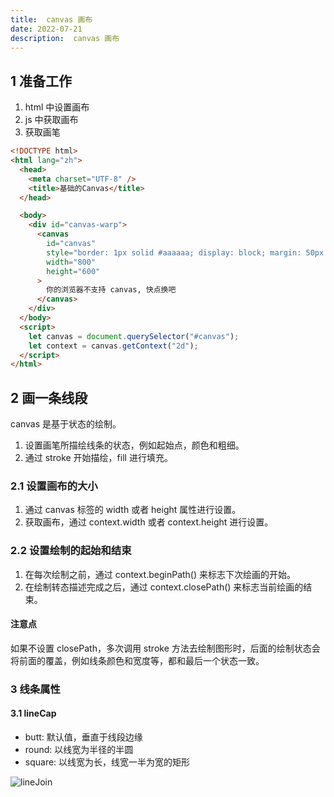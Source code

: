 ```yaml
---
title:  canvas 画布
date: 2022-07-21
description:  canvas 画布
---
```



## 1 准备工作

1. html 中设置画布
2. js 中获取画布
3. 获取画笔

```html
<!DOCTYPE html>
<html lang="zh">
  <head>
    <meta charset="UTF-8" />
    <title>基础的Canvas</title>
  </head>

  <body>
    <div id="canvas-warp">
      <canvas
        id="canvas"
        style="border: 1px solid #aaaaaa; display: block; margin: 50px auto;"
        width="800"
        height="600"
      >
        你的浏览器不支持 canvas, 快点换吧
      </canvas>
    </div>
  </body>
  <script>
    let canvas = document.querySelector("#canvas");
    let context = canvas.getContext("2d");
  </script>
</html>
```

## 2 画一条线段

canvas 是基于状态的绘制。

1. 设置画笔所描绘线条的状态，例如起始点，颜色和粗细。
2. 通过 stroke 开始描绘，fill 进行填充。

### 2.1 设置画布的大小

1. 通过 canvas 标签的 width 或者 height 属性进行设置。
2. 获取画布，通过 context.width 或者 context.height 进行设置。

### 2.2 设置绘制的起始和结束

1. 在每次绘制之前，通过 context.beginPath() 来标志下次绘画的开始。
2. 在绘制转态描述完成之后，通过 context.closePath() 来标志当前绘画的结束。

#### 注意点

如果不设置 closePath，多次调用 stroke 方法去绘制图形时，后面的绘制状态会将前面的覆盖，例如线条颜色和宽度等，都和最后一个状态一致。

### 3 线条属性

#### 3.1 lineCap

- butt: 默认值，垂直于线段边缘
- round: 以线宽为半径的半圆
- square: 以线宽为长，线宽一半为宽的矩形

![lineJoin](https://shenggao.oss-cn-beijing.aliyuncs.com/blog/h5/canvas/linejoin.jpg)

